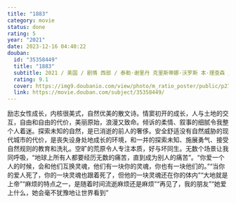 ```yaml
---
title: "1883"
category: movie
status: done
rating: 5
year: "2021"
date: 2023-12-16 04:40:22
douban:
  id: "35358449"
  title: "1883"
  subtitle: 2021 / 美国 / 剧情 西部 / 泰勒·谢里丹 克里斯蒂娜·沃罗斯 本·理查森 / 伊莎贝尔·梅 蒂姆·麦格罗
  rating: 9.1
  cover: https://img9.doubanio.com/view/photo/m_ratio_poster/public/p2722371034.jpg
  link: https://movie.douban.com/subject/35358449/
---
```


励志女性成长，内核很美式，自然优美的散文诗。情窦初开的成长，人与土地的交互，自由和自由的代价，美丽原始，浪漫又致命。倾诉的柔情、叙事的细腻令我整个人着迷。探索未知的自然，是已消逝的前人的奢侈。安全舒适没有自然威胁的现代城市的代价，是丧失设身处地成长的环境，和一并的探索未知、施展勇气、接受自然规则的教育和洗礼。空旷的荒原令人专注本质，好与坏同生。无数个场景让我同呼吸，“地球上所有人都要经历无数的痛苦，直到成为别人的痛苦”。“你爱一个人的时候，会和他们互换灵魂，他们有一块你的灵魂，你也有一块他们的。”“当你的爱人死了，你的一块灵魂也跟着死了，但他的一块灵魂还在你的体内”“大地就是上帝”“麻烦的特点之一，是随着时间流逝麻烦还是麻烦”“再见了，我的朋友”“她爱上什么，她会毫不犹豫地让世界看到”